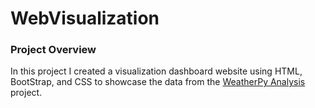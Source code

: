 # WebVisualization

### Project Overview
In this project I created a visualization dashboard website using HTML, BootStrap, and CSS to showcase the data from the [WeatherPy Analysis](https://github.com/TomBerton/WeatherPy) project.
